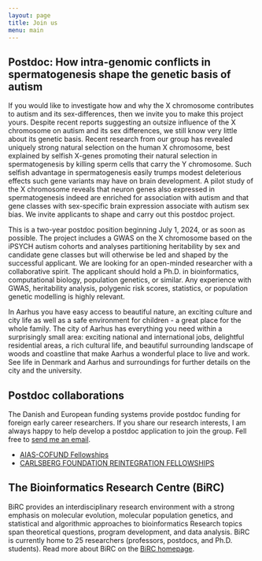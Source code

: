 ```yaml
---
layout: page
title: Join us
menu: main
---
```

<!-- 
## Open positions

I am looking for a talented graduate student to do a PhD in my research group on the population genomics of intra-genomic conflict in primates. Specifically, how sex-chromosome meiotic drive generates reproductive barriers through infertility of male hybrids. The application deadline is May 1. and the student would begin Aug. 1. The student would join several others at BiRC working with similar questions, and the salary is quite generous. [Send me an email](mailto:kaspermunch@birc.au.dk) to hear mor if you are interested.
-->

## Postdoc: How intra-genomic conflicts in spermatogenesis shape the genetic basis of autism

If you would like to investigate how and why the X chromosome contributes to autism and its sex-differences, then we invite you to make this project yours. Despite recent reports suggesting an outsize influence of the X chromosome on autism and its sex differences, we still know very little about its genetic basis. Recent research from our group has revealed uniquely strong natural selection on the human X chromosome, best explained by selfish X-genes promoting their natural selection in spermatogenesis by killing sperm cells that carry the Y chromosome. Such selfish advantage in spermatogenesis easily trumps modest deleterious effects such gene variants may have on brain development. A pilot study of the X chromosome reveals that neuron genes also expressed in spermatogenesis indeed are enriched for association with autism and that gene classes with sex-specific brain expression associate with autism sex bias. We invite applicants to shape and carry out this postdoc project.

This is a two-year postdoc position beginning July 1, 2024, or as soon as possible. The project includes a GWAS on the X chromosome based on the iPSYCH autism cohorts and analyses partitioning heritability by sex and candidate gene classes but will otherwise be led and shaped by the successful applicant. We are looking for an open-minded researcher with a collaborative spirit. The applicant should hold a Ph.D. in bioinformatics, computational biology, population genetics, or similar. Any experience with GWAS, heritability analysis, polygenic risk scores, statistics, or population genetic modelling is highly relevant.

In Aarhus you have easy access to beautiful nature, an exciting culture and city life as well as a safe environment for children - a great place for the whole family. The city of Aarhus has everything you need within a surprisingly small area: exciting national and international jobs, delightful residential areas, a rich cultural life, and beautiful surrounding landscape of woods and coastline that make Aarhus a wonderful place to live and work. See life in Denmark and Aarhus and surroundings for further details on the city and the university.

## Postdoc collaborations

The Danish and European funding systems provide postdoc funding for foreign early career researchers. If you share our research interests, I am always happy to help develop a postdoc application to join the group. Fell free to [send me an email](mailto:kaspermunch@birc.au.dk).


- [AIAS-COFUND Fellowships](https://aias.au.dk/opportunities-at-aias/aiasfellowships/aias-cofund-fellowships)
- [CARLSBERG FOUNDATION REINTEGRATION FELLOWSHIPS](https://www.carlsbergfondet.dk/en/Applicant/Apply/Call-and-Guidelines/Reintegration-Fellowships)


## The Bioinformatics Research Centre (BiRC)

BiRC provides an interdisciplinary research environment with a strong emphasis on molecular evolution, molecular population genetics, and statistical and algorithmic approaches to bioinformatics Research topics span theoretical questions, program development, and data analysis. BiRC is currently home to 25 researchers (professors, postdocs, and Ph.D. students). Read more about BiRC on the [BiRC homepage](https://birc.au.dk).


